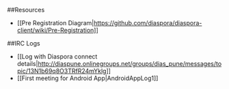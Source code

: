##Resources

* [[Pre Registration Diagram|https://github.com/diaspora/diaspora-client/wiki/Pre-Registration]]

##IRC Logs
- [[Log with Diaspora connect details|http://diaspune.onlinegroups.net/groups/dias_pune/messages/topic/13N1b69q8O3TRfR24mYklg]]
- [[First meeting for Android App|AndroidAppLog1]]